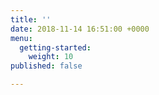 ```yaml
---
title: ''
date: 2018-11-14 16:51:00 +0000
menu:
  getting-started:
    weight: 10
published: false

---
```

